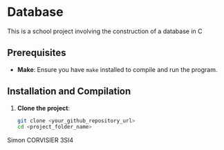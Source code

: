 # Database
This is a school project involving the construction of a database in C

## Prerequisites

- **Make**: Ensure you have `make` installed to compile and run the program.

## Installation and Compilation

1. **Clone the project**:
   ```bash
   git clone <your_github_repository_url>
   cd <project_folder_name>

Simon CORVISIER 3SI4
